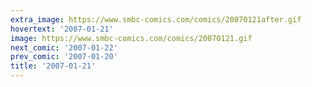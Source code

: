 ```yaml
---
extra_image: https://www.smbc-comics.com/comics/20070121after.gif
hovertext: '2007-01-21'
image: https://www.smbc-comics.com/comics/20070121.gif
next_comic: '2007-01-22'
prev_comic: '2007-01-20'
title: '2007-01-21'
---
```



